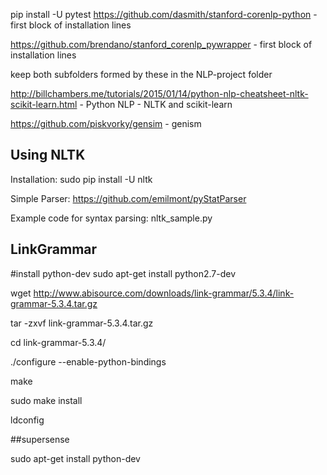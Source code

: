 pip install -U pytest
https://github.com/dasmith/stanford-corenlp-python - first block of installation lines

https://github.com/brendano/stanford_corenlp_pywrapper - first block of installation lines

keep both subfolders formed by these in the NLP-project folder

http://billchambers.me/tutorials/2015/01/14/python-nlp-cheatsheet-nltk-scikit-learn.html - Python NLP - NLTK and scikit-learn

https://github.com/piskvorky/gensim - genism

## Using NLTK

Installation: sudo pip install -U nltk

Simple Parser: https://github.com/emilmont/pyStatParser

Example code for syntax parsing: nltk_sample.py


## LinkGrammar

#install python-dev
sudo apt-get install python2.7-dev

wget http://www.abisource.com/downloads/link-grammar/5.3.4/link-grammar-5.3.4.tar.gz

tar -zxvf link-grammar-5.3.4.tar.gz

cd link-grammar-5.3.4/

./configure --enable-python-bindings

make

sudo make install

ldconfig

##supersense

sudo apt-get install python-dev
